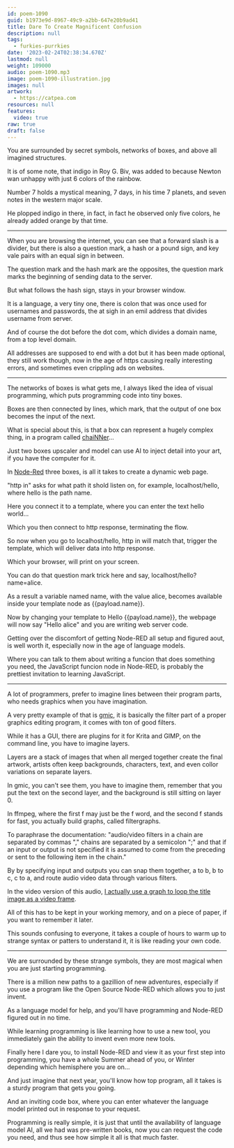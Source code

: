```yaml
---
id: poem-1090
guid: b1973e9d-8967-49c9-a2bb-647e20b9ad41
title: Dare To Create Magnificent Confusion
description: null
tags:
  - furkies-purrkies
date: '2023-02-24T02:38:34.670Z'
lastmod: null
weight: 109000
audio: poem-1090.mp3
image: poem-1090-illustration.jpg
images: null
artwork:
  - https://catpea.com
resources: null
features:
  video: true
raw: true
draft: false
---
```


You are surrounded by secret symbols,
networks of boxes, and above all imagined structures.

It is of some note, that indigo in Roy G. Biv,
was added to because Newton wan unhappy with just 6 colors of the rainbow.

Number 7 holds a mystical meaning, 7 days, in his time 7 planets,
and seven notes in the western major scale.

He plopped indigo in there, in fact,
in fact he observed only five colors, he already added orange by that time.

---

When you are browsing the internet, you can see that a forward slash is a divider,
but there is also a question mark, a hash or a pound sign, and key vale pairs with an equal sign in between.

The question mark and the hash mark are the opposites,
the question mark marks the beginning of sending data to the server.

But what follows the hash sign,
stays in your browser window.

It is a language, a very tiny one, there is colon that was once used for usernames and passwords,
the at sigh in an emil address that divides username from server.

And of course the dot before the dot com, which divides a domain name,
from a top level domain.

All addresses are supposed to end with a dot but it has been made optional,
they still work though, now in the age of https causing really interesting errors, and sometimes even crippling ads on websites.

---

The networks of boxes is what gets me, I always liked the idea of visual programming,
which puts programming code into tiny boxes.

Boxes are then connected by lines, which mark,
that the output of one box becomes the input of the next.

What is special about this, is that a box can represent a hugely complex thing,
in a program called [chaiNNer](https://www.youtube.com/watch?v=1afsCWLcccE)...

Just two boxes upscaler and model can use AI to inject detail into your art,
if you have the computer for it.

In [Node-Red](https://www.youtube.com/results?search_query=Node-RED) three boxes,
is all it takes to create a dynamic web page.

"http in" asks for what path it shold listen on,
for example, localhost/hello, where hello is the path name.

Here you connect it to a template,
where you can enter the text hello world...

Which you then connect to http response,
terminating the flow.

So now when you go to localhost/hello,
http in will match that, trigger the template, which will deliver data into http response.

Which your browser,
will print on your screen.

You can do that question mark trick here and say,
localhost/hello?name=alice.

As a result a variable named name, with the value alice,
becomes available inside your template node as {{payload.name}}.

Now by changing your template to Hello {{payload.name}},
the webpage will now say "Hello alice" and you are writing web server code.

Getting over the discomfort of getting Node-RED all setup and figured aout,
is well worth it, especially now in the age of language models.

Where you can talk to them about writing a funcion that does something you need,
the JavaScript funcion node in Node-RED, is probably the prettiest invitation to learning JavaScript.

---

A lot of programmers, prefer to imagine lines between their program parts,
who needs graphics when you have imagination.

A very pretty example of that is [gmic](https://gmic.eu/),
it is basically the filter part of a proper graphics editing program, it comes with ton of good filters.

While it has a GUI, there are plugins for it for Krita and GIMP,
on the command line, you have to imagine layers.

Layers are a stack of images that when all merged together create the final artwork,
artists often keep backgrounds, characters, text, and even collor variations on separate layers.

In gmic, you can't see them, you have to imagine them,
remember that you put the text on the second layer, and the background is still sitting on layer 0.

In ffmpeg, where the first f may just be the f word, and the second f stands for fast,
you actually build graphs, called filtergraphs.

To paraphrase the documentation: "audio/video filters in a chain are separated by commas "," chains are separated by a semicolon ";" and that if an input or output is not specified it is assumed to come from the preceding or sent to the following item in the chain."

By by specifying input and outputs you can snap them together,
a to b, b to c, c to a, and route audio video data through various filters.

In the video version of this audio,
[I actually use a graph to loop the title image as a video frame](https://github.com/catpea/antwerp/blob/e95aebdf57fbfd87ed3e518f90893f82e41abaf7/lib/video.js#L49).

All of this has to be kept in your working memory,
and on a piece of paper, if you want to remember it later.

This sounds confusing to everyone,
it takes a couple of hours to warm up to strange syntax or patters to understand it, it is like reading your own code.

---

We are surrounded by these strange symbols,
they are most magical when you are just starting programming.

There is a million new paths to a gazillion of new adventures,
especially if you use a program like the Open Source Node-RED which allows you to just invent.

As a language model for help,
and you'll have programming and Node-RED figured out in no time.

While learning programming is like learning how to use a new tool,
you immediately gain the ability to invent even more new tools.

Finally here I dare you, to install Node-RED and view it as your first step into programming,
you have a whole Summer ahead of you, or Winter depending which hemisphere you are on...

And just imagine that next year,
you'll know how top program, all it takes is a sturdy program that gets you going.

And an inviting code box,
where you can enter whatever the language model printed out in response to your request.

Programming is really simple, it is just that until the availability of language model AI,
all we had was pre-written books, now you can request the code you need, and thus see how simple it all is that much faster.
